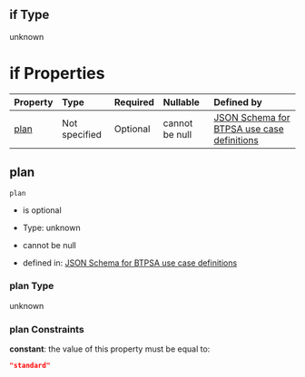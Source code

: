 ## if Type

unknown

# if Properties

| Property      | Type          | Required | Nullable       | Defined by                                                                                                                                                                                                                                  |
| :------------ | :------------ | :------- | :------------- | :------------------------------------------------------------------------------------------------------------------------------------------------------------------------------------------------------------------------------------------ |
| [plan](#plan) | Not specified | Optional | cannot be null | [JSON Schema for BTPSA use case definitions](btpsa-usecase-properties-services-items-allof-1-then-allof-65-then-allof-0-if-properties-plan.md "undefined#/properties/services/items/allOf/1/then/allOf/65/then/allOf/0/if/properties/plan") |

## plan



`plan`

*   is optional

*   Type: unknown

*   cannot be null

*   defined in: [JSON Schema for BTPSA use case definitions](btpsa-usecase-properties-services-items-allof-1-then-allof-65-then-allof-0-if-properties-plan.md "undefined#/properties/services/items/allOf/1/then/allOf/65/then/allOf/0/if/properties/plan")

### plan Type

unknown

### plan Constraints

**constant**: the value of this property must be equal to:

```json
"standard"
```

